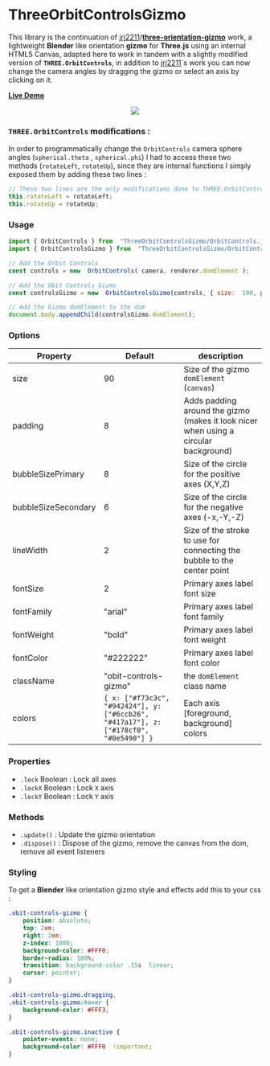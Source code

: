 # ThreeOrbitControlsGizmo

This library is the continuation of [jrj2211](https://github.com/jrj2211)/**[three-orientation-gizmo](https://github.com/jrj2211/three-orientation-gizmo)** work, a lightweight **Blender** like orientation **gizmo** for **Three.js** using an internal HTML5 Canvas, adapted here to work in tandem with a slightly modified version of **`THREE.OrbitControls`**, in addition to [jrj2211](https://github.com/jrj2211)`s work you can now change the camera angles by dragging the gizmo or select an axis by clicking on it.

**[Live Demo](https://millennium-fennec.github.io/ThreeOrbitControlsGizmo/)**
<p align="center">
  <a href="https://millennium-fennec.github.io/ThreeOrbitControlsGizmo/">
  <img src="https://raw.githubusercontent.com/Millennium-Fennec/ThreeOrbitControlsGizmo/master/demo/ThreeObitControlsGizmo.gif" />
  </a>
</p>

### `THREE.OrbitControls` modifications :
In order to programmatically change the `OrbitControls` camera sphere angles (`spherical.theta` , `spherical.phi`) I had to access these two methods (`rotateLeft`, `rotateUp`), since they are internal functions I simply exposed them by adding these two lines :

```javascript
// These two lines are the only modifications done to THREE.OrbitControls
this.rotateLeft = rotateLeft;
this.rotateUp = rotateUp;
```

### Usage

```javascript
import { OrbitControls } from  "ThreeOrbitControlsGizmo/OrbitControls.js";
import { OrbitControlsGizmo } from  "ThreeOrbitControlsGizmo/OrbitControlsGizmo.js";

// Add the Orbit Controls
const controls = new  OrbitControls( camera, renderer.domElement );

// Add the Obit Controls Gizmo
const controlsGizmo = new  OrbitControlsGizmo(controls, { size:  100, padding:  8 });

// Add the Gizmo domElement to the dom 
document.body.appendChild(controlsGizmo.domElement);
```

### Options
| Property | Default | description |
|--|--|--|
| size | 90 | Size of the gizmo `domElement` (`canvas`) |
| padding | 8 | Adds padding around the gizmo (makes it look nicer when using a circular background) |
| bubbleSizePrimary | 8 | Size of the circle for the positive axes (X,Y,Z) |
| bubbleSizeSecondary | 6 | Size of the circle for the negative axes (-x,-Y,-Z) |
| lineWidth | 2 | Size of the stroke to use for connecting the bubble to the center point |
| fontSize | 2 | Primary axes label font size |
| fontFamily | "arial" | Primary axes label font family |
| fontWeight | "bold" | Primary axes label font weight |
| fontColor | "#222222" | Primary axes label font color |
| className | "obit-controls-gizmo" | the `domElement` class name |
| colors | `{ x: ["#f73c3c", "#942424"], y: ["#6ccb26", "#417a17"], z: ["#178cf0", "#0e5490"] }` | Each axis [foreground, background] colors |

### Properties
- `.lock` Boolean : Lock all axes
- `.lockX` Boolean : Lock `X` axis
- `.lockY` Boolean : Lock `Y` axis

### Methods
- `.update()` : Update the gizmo orientation
- `.dispose()` : Dispose of the gizmo, remove the canvas from the dom, remove all event listeners

### Styling 
To get a **Blender** like  orientation gizmo style and effects add this to your css :

```css
.obit-controls-gizmo {
    position: absolute;
    top: 2em;
    right: 2em;
    z-index: 1000;
    background-color: #FFF0;
    border-radius: 100%;
    transition: background-color .15s  linear;
    cursor: pointer;
}

.obit-controls-gizmo.dragging, 
.obit-controls-gizmo:hover {
    background-color: #FFF3;
}

.obit-controls-gizmo.inactive {
    pointer-events: none;
    background-color: #FFF0  !important;
}
```
  
